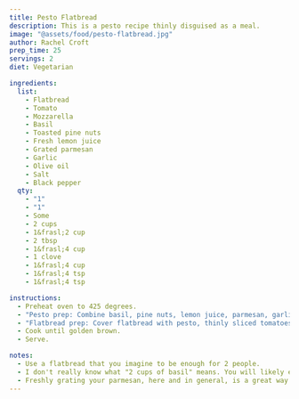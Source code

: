 ```yaml
---
title: Pesto Flatbread
description: This is a pesto recipe thinly disguised as a meal.
image: "@assets/food/pesto-flatbread.jpg"
author: Rachel Croft
prep_time: 25
servings: 2
diet: Vegetarian

ingredients:
  list:
    - Flatbread 
    - Tomato
    - Mozzarella
    - Basil
    - Toasted pine nuts
    - Fresh lemon juice
    - Grated parmesan
    - Garlic
    - Olive oil
    - Salt
    - Black pepper
  qty:
    - "1" 
    - "1"
    - Some 
    - 2 cups
    - 1&frasl;2 cup
    - 2 tbsp
    - 1&frasl;4 cup
    - 1 clove 
    - 1&frasl;4 cup
    - 1&frasl;4 tsp
    - 1&frasl;4 tsp

instructions:
  - Preheat oven to 425 degrees.
  - "Pesto prep: Combine basil, pine nuts, lemon juice, parmesan, garlic, olive, oil, salt, and pepper. Blend to a paste."
  - "Flatbread prep: Cover flatbread with pesto, thinly sliced tomatoes, mozzarella, and more grated parmesan."
  - Cook until golden brown.
  - Serve.

notes:
  - Use a flatbread that you imagine to be enough for 2 people.
  - I don't really know what "2 cups of basil" means. You will likely end up with more pesto than is apporpriate to put on your flatbread.
  - Freshly grating your parmesan, here and in general, is a great way to improve your life.
---
```

